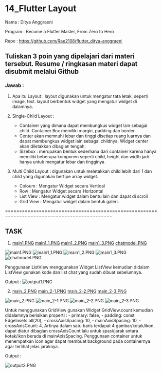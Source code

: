 # 14_Flutter Layout

Nama : Ditya Anggraeni

Program : Become a Flutter Master, From Zero to Hero

Repo : https://github.com/Rae2108/flutter_ditya-anggraeni

## Tuliskan 3 poin yang dipelajari dari materi tersebut. Resume / ringkasan materi dapat disubmit melalui Github

### Jawab : 

1. Apa itu Layout : layout digunakan untuk mengatur tata letak, seperti image, text. layout berbentuk widget yang mengatur widget di dalamnya.

2. Single-Child Layout : 
    - Container yang dimana dapat membungkus widget lain sebagai child. Container Box memiliki margin, padding dan border.
    - Center akan memnuhi lebar dan tinggi disetiap ruang luarnya dan dapat membungkus widget lain sebagai childnya, Widget center akan diletakkan dibagian tengah.
    - Sizebox : merupakan bentuk sederhana dari container karena hanya memiliki beberapa komponen seperti child, height dan width jadi hanya untuk mengatur lebar dan tingginya.

3. Multi Child Layout : digunakan untuk meletakkan child lebih dari 1 dan child yang digunakan bertipe array widget.
    - Coloum : Mengatur Widget secara Vertical
    - Row : Mengatur Widget secara Horizontal
    - List View : Mengatur widget dalam bentu lain dan dapat di scroll
    - Grid View : Mengatur widget dalam bentuk galeri.

============================================================================================

## TASK

1. [main1.PNG](./Screenshot/main1.PNG) [main1_1.PNG](./Screenshot/main1_1.PNG) [main1_2.PNG](./Screenshot/main1_2.PNG) [main1_3.PNG](./Screenshot/main1_3.PNG) [chatmodel.PNG](./Screenshot/chatmodel.PNG) 

![main1.PNG](./Screenshot/main1.PNG) ![main1_1.PNG](./Screenshot/main1_1.PNG) ![main1_2.PNG](./Screenshot/main1_2.PNG) ![main1_3.PNG](./Screenshot/main1_3.PNG) ![chatmodel.PNG](./Screenshot/chatmodel.PNG) 

Penggunaan ListView menggunakan Widget ListView kemudian didalam ListView gunakan kode dan list chat yang sudah dibuat sebelumnya.

Output : ![output1.PNG](./Screenshot/output1.PNG)

2. [main_2.PNG](./Screenshot/main2.PNG) [main_2-1.PNG](./Screenshot/main2-1.PNG) [main_2-2.PNG](./Screenshot/main2-2.PNG) [main_2-3.PNG](./Screenshot/main2-3.PNG)

![main_2.PNG](./Screenshot/main2.PNG) ![main_2-1.PNG](./Screenshot/main2-1.PNG) ![main_2-2.PNG](./Screenshot/main2-2.PNG) ![main_2-3.PNG](./Screenshot/main2-3.PNG)

Untuk menggunakan GridView gunakan Widget GridView.count kemudian didalamnya berisikan properti :
    - primary: false,
    - padding: const EdgeInsets.all(20),
    - crossAxisSpacing: 10,
    - mainAxisSpacing: 10,
    - crossAxisCount: 4,
Artinya dalam satu baris terdapat 4 gambar/kotak/ikon, dapat diatur dibagian crossAxisCount lalu untuk spasi/jarak antara kotak/ikon berada di mainAxisSpacing. Penggunaan container untuk menempatkan icon agar dapat membuat background pada containernya agar terlihat jelas jaraknya.

Output : 

![output2.PNG](./Screenshot/output2.PNG)